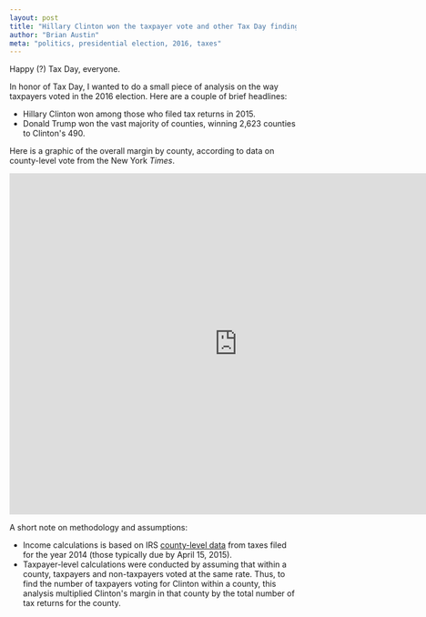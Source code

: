 ```yaml
---
layout: post
title: "Hillary Clinton won the taxpayer vote and other Tax Day findings"
author: "Brian Austin"
meta: "politics, presidential election, 2016, taxes"
---
```

Happy (?) Tax Day, everyone.

In honor of Tax Day, I wanted to do a small piece of analysis on the way taxpayers voted in the 2016 election. Here are a couple of brief headlines:
* Hillary Clinton won among those who filed tax returns in 2015.
* Donald Trump won the vast majority of counties, winning 2,623 counties to Clinton's 490.

Here is a graphic of the overall margin by county, according to data on county-level vote from the New York *Times*.

<iframe width="800" height="600" src="https://public.tableau.com/views/Clinton-TrumpMarginbyCounty/Story1?:embed=y&:display_count=yes" frameborder="0" allowfullscreen></iframe>

A short note on methodology and assumptions:
-  Income calculations is based on IRS [county-level data](https://www.irs.gov/uac/soi-tax-stats-county-data) from taxes filed for the year 2014 (those typically due by April 15, 2015).
- Taxpayer-level calculations were conducted by assuming that within a county, taxpayers and non-taxpayers voted at the same rate. Thus, to find the number of taxpayers voting for Clinton within a county, this analysis multiplied Clinton's margin in that county by the total number of tax returns for the county.
